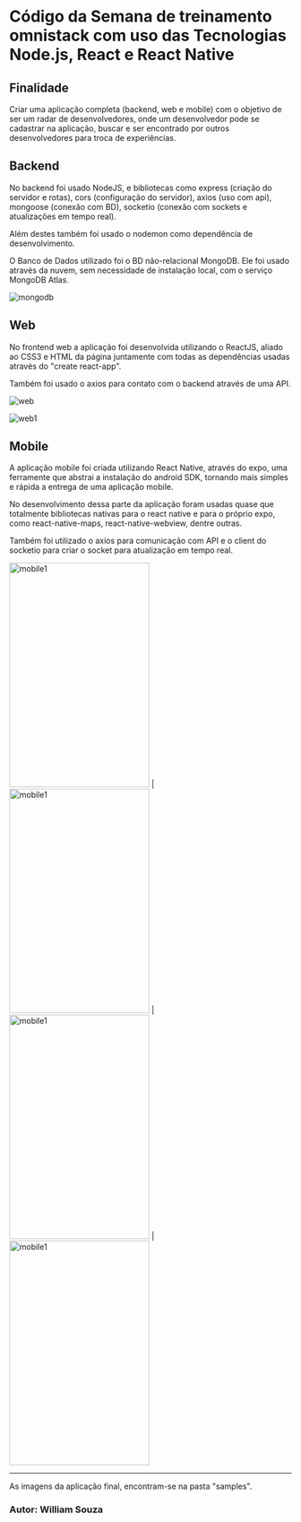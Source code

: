 # Código da Semana de treinamento omnistack com uso das Tecnologias Node.js, React e React Native

## **Finalidade**
Criar uma aplicação completa (backend, web e mobile) com o objetivo de ser um radar de desenvolvedores, onde um desenvolvedor pode se cadastrar na aplicação, buscar e ser encontrado por outros desenvolvedores para troca de experiências.

## **Backend**
No backend foi usado NodeJS, e bibliotecas como express (criação do servidor e rotas), cors (configuração do servidor), axios (uso com api), mongoose (conexão com BD), socketio (conexão com sockets e atualizações em tempo real).

Além destes também foi usado o nodemon como dependência de desenvolvimento.

O Banco de Dados utilizado foi o BD não-relacional MongoDB. Ele foi usado através da nuvem, sem necessidade de instalação local, com o serviço MongoDB Atlas.

![mongodb](https://raw.githubusercontent.com/williamguilhermesouza/omnistack10/master/samples/mongodbatlas.png)

## **Web**
No frontend web a aplicação foi desenvolvida utilizando o ReactJS, aliado ao CSS3 e HTML da página juntamente com todas as dependências usadas através do "create react-app".

Também foi usado o axios para contato com o backend através de uma API. 

![web](https://raw.githubusercontent.com/williamguilhermesouza/omnistack10/master/samples/web.png)

![web1](https://raw.githubusercontent.com/williamguilhermesouza/omnistack10/master/samples/web1.png)

## **Mobile**
A aplicação mobile foi criada utilizando React Native, através do expo, uma ferramente que abstrai a instalação do android SDK, tornando mais simples e rápida a entrega de uma aplicação mobile. 

No desenvolvimento dessa parte da aplicação foram usadas quase que totalmente bibliotecas nativas para o react native e para o próprio expo, como react-native-maps, react-native-webview, dentre outras.

Também foi utilizado o axios para comunicação com API e o client do socketio para criar o socket para atualização em tempo real.


<img src="https://raw.githubusercontent.com/williamguilhermesouza/omnistack10/master/samples/mobile1.jpg" alt="mobile1" width="250" height="400"> | 
<img src="https://raw.githubusercontent.com/williamguilhermesouza/omnistack10/master/samples/mobile2.jpg" alt="mobile1" width="250" height="400"> | 
<img src="https://raw.githubusercontent.com/williamguilhermesouza/omnistack10/master/samples/mobile3.jpg" alt="mobile1" width="250" height="400"> | 
<img src="https://raw.githubusercontent.com/williamguilhermesouza/omnistack10/master/samples/mobile4.jpg" alt="mobile1" width="250" height="400">


***

As imagens da aplicação final, encontram-se na pasta "samples".

### Autor: William Souza